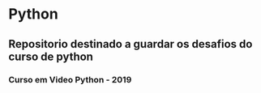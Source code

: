 # Python
<h2>Repositorio destinado a guardar os desafios do curso de python</h2>
<h3>Curso em Video Python - 2019</h3>

